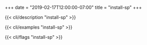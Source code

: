 +++
date = "2019-02-17T12:00:00-07:00"
title = "install-sp"
+++

{{< cli/description "install-sp" >}}

{{< cli/examples "install-sp" >}}

{{< cli/flags "install-sp" >}}
